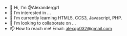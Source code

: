 - 👋 Hi, I’m @Alexandergp1
- 👀 I’m interested in ...
- 🌱 I’m currently learning HTML5, CCS3, Javascript, PHP.
- 💞️ I’m looking to collaborate on ...
- 📫 How to reach me! Email: alexgp032@gmail.com

<!---
Alexandergp1/Alexandergp1 is a ✨ special ✨ repository because its `README.md` (this file) appears on your GitHub profile.
You can click the Preview link to take a look at your changes.
--->
